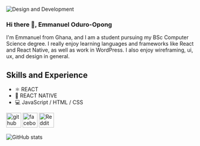 ![Design and Development](https://www.shutterstock.com/image-vector/programming-web-banner-best-languages-260nw-1676060566.jpg)
### Hi there 👋, Emmanuel Oduro-Opong
I'm Emmanuel from Ghana, and I am a student pursuing my BSc Computer Science degree. I really enjoy learning languages and frameworks like React and React Native, as well as work in WordPress. I also enjoy wireframing, ui, ux, and design in general.

## Skills and Experience
* ⚛️ REACT
* 📱 REACT NATIVE
* 💻 JavaScript / HTML / CSS


[<img src='https://cdn.jsdelivr.net/npm/simple-icons@3.0.1/icons/github.svg' alt='github' height='40'>](https://github.com/Dru-pong)  [<img src='https://cdn.jsdelivr.net/npm/simple-icons@3.0.1/icons/facebook.svg' alt='facebook' height='40'>](https://www.facebook.com/EmmanuelOduro-Opong)  [<img src='https://cdn.jsdelivr.net/npm/simple-icons@3.0.1/icons/reddit.svg' alt='Reddit' height='40'>](https://www.reddit.com/user/drupong)  

![GitHub stats](https://github-readme-stats.vercel.app/api?username=Dru-pong&show_icons=true)  

